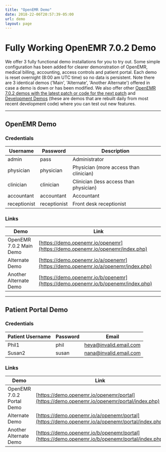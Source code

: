 ```yaml
---
title: "OpenEMR Demo"
date: 2018-22-06T20:57:39-05:00
url: demo
layout: page
---
```


# Fully Working OpenEMR 7.0.2 Demo

We offer 3 fully functional demo installations for you to try out. Some simple configuration has been added for clearer demonstration of OpenEMR, medical billing, accounting, access controls and patient portal. Each demo is reset overnight (8:00 am UTC time) so no data is persistent. Note there are 3 identical demos ('Main', 'Alternate', 'Another Alternate') offered in case a demo is down or has been modified. We also offer other [OpenEMR 7.0.2 demos with the latest patch or code for the next patch](https://www.open-emr.org/wiki/index.php/Development_7.0.2_Demo) and [Development Demos](https://www.open-emr.org/wiki/index.php/Development_Demo) (these are demos that are rebuilt daily from most recent development code) where you can test out new features.

---

## OpenEMR Demo

### Credentials

| Username     | Password     | Description                            |
|--------------|--------------|----------------------------------------|
| admin        | pass         | Administrator                          |
| physician    | physician    | Physician (more access than clinician) |
| clinician    | clinician    | Clinician (less access than physician) |
| accountant   | accountant   | Accountant                             |
| receptionist | receptionist | Front desk receptionist                |

### Links
| Demo                    |Link |
|-------------------------|----------------------------------------------------------------------------------|
| OpenEMR 7.0.2 Main Demo | [https://demo.openemr.io/openemr](https://demo.openemr.io/openemr/index.php) |
| Alternate Demo          | [https://demo.openemr.io/a/openemr](https://demo.openemr.io/a/openemr/index.php) |
| Another Alternate Demo  | [https://demo.openemr.io/b/openemr](https://demo.openemr.io/b/openemr/index.php) |

---

## Patient Portal Demo

### Credentials

| Patient Username   | Password | Email                  |
|--------------------|----------|------------------------|
| Phil1              | phil     | heya@invalid.email.com |
| Susan2             | susan    | nana@invalid.email.com |

### Links

| Demo                      |Link |
|---------------------------|----------------------------------------------------------------------------------------------------|
| OpenEMR 7.0.2 Portal Demo | [https://demo.openemr.io/openemr/portal](https://demo.openemr.io/openemr/portal/index.php) |
| Alternate Demo            | [https://demo.openemr.io/a/openemr/portal](https://demo.openemr.io/a/openemr/portal/index.php) |
| Another Alternate Demo    | [https://demo.openemr.io/b/openemr/portal](https://demo.openemr.io/b/openemr/portal/index.php) |
